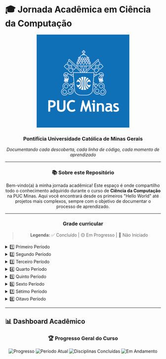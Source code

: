 # 🎓 Jornada Acadêmica em Ciência da Computação

<div align="center">
  <img src="imagens/images.png" alt="PUC Minas" width="300"/>
  
  ### **Pontifícia Universidade Católica de Minas Gerais**
  
  *Documentando cada descoberta, cada linha de código, cada momento de aprendizado*

</div>

---
<div align="center">

### 📚 Sobre este Repositório

Bem-vindo(a) à minha jornada acadêmica! Este espaço é onde compartilho todo o conhecimento adquirido durante o curso de **Ciência da Computação** na PUC Minas. Aqui você encontrará desde os primeiros "Hello World" até projetos mais complexos, sempre com o objetivo de documentar o processo de aprendizado.

</div>

---

<div align="center">

### Grade curricular

> **Legenda:** ✅ Concluído | 🟡 Em Progresso | 🔴 Não Iniciado

</div>

<details>
<summary>1️⃣ Primeiro Período</summary>

| Disciplinas                              | Status       | Professores |
|------------------------------------------|----------------- |-------------|
| Algoritmo e Estrutura de Dados 1     | 🟡 Em Progresso |
| Cálculo 1                            | ✅ Concluído    |
| Desenvolvimento de Interfaces Web    | ✅ Concluído    |
| Laboratório de Iniciação à Computação| ✅ Concluído    |
| Trabalho Interdisciplinar 1: Front-End | ✅ Concluído  |
| Introdução à Computação             | ✅ Concluído    |
| Filosofia: Razão e Modernidade       | ✅ Concluído    |

</details>

<details>
<summary>2️⃣ Segundo Período</summary>

| Disciplinas                              | Status       | Professores |
|------------------------------------------|----------------- |-------------|
| Algoritmo e Estrutura de Dados 2     | 🔴 Não iniciado |
| Arquitetura de Computadores 1                            | 🟡 Em Progresso    |
| Cultura Religiosa: Fênomeno Religioso    | 🟡 Em Progresso    |
| Engenharia de Software| 🔴 Não iniciado    |
| Trabalho Interdisciplinar 2: Back-End | 🔴 Não iniciado  |
| Optativa 1              | 🔴 Não iniciado    |

</details>

<details>
<summary>3️⃣ Terceiro Período</summary>

| Disciplinas                              | Status       | Professores |
|------------------------------------------|----------------- |-------------|
| Algoritmo e Estrutura de Dados 3     | 🔴 Não iniciado |
| Arquitetura de Computadores 2                            | 🔴 Não iniciado    |
| Banco de Dados    | 🔴 Não iniciado    |
| Cálculo 2| 🟡 Em Progresso    |
| Linguagens de Programação | 🔴 Não iniciado  |
| Trabalho Interdisciplinar 3: Pesquisa Aplicada              | 🔴 Não iniciado    |

</details>

<details>
<summary>4️⃣ Quarto Período</summary>

| Disciplinas                              | Status       | Professores |
|------------------------------------------|----------------- |-------------|
| **Estatística e Probabilidade**                             | 🔴 Não iniciado |
| **Inteligência Artificial**                                 | 🔴 Não iniciado |
| **Laboratório de Desenvolvimento para Dispositivos Móveis** | 🔴 Não iniciado |
| **Modelagem e Avaliação de Desempenho**                     | 🔴 Não iniciado |
| **Optativa II**                                             | 🔴 Não iniciado |
| **Teoria dos Grafos e Computabilidade**                     | 🔴 Não iniciado |
| **Trabalho Interdisciplinar IV: Aplicações Móveis**         | 🔴 Não iniciado |

</details>

<details>
<summary>5️⃣ Quinto Período</summary>

| Disciplinas                              | Status       | Professores |
|------------------------------------------|----------------- |-------------|
| **Arquitetura de Computadores III**                      | 🔴 Não iniciado |
| **Engenharia de Software II**                            | 🔴 Não iniciado |
| **Optativa III**                                         | 🔴 Não iniciado |
| **Projeto e Análise de Algoritmos**                      | 🔴 Não iniciado |
| **Redes de Computadores I**                              | 🔴 Não iniciado |
| **Sistemas Operacionais**                                | 🔴 Não iniciado |
| **Trabalho Interdisciplinar V: Sistemas Computacionais** | 🔴 Não iniciado |

</details>

<details>
<summary>6️⃣ Sexto Período</summary>

| Disciplinas                              | Status       | Professores |
|------------------------------------------|----------------- |-------------|
| **Computação Distribuída**                                          | 🔴 Não iniciado |
| **Computação Paralela**                                             | 🔴 Não iniciado |
| **Cultura Religiosa: Pessoa e Sociedade**                           | 🔴 Não iniciado |
| **Fundamentos Teóricos da Computação**                              | 🔴 Não iniciado |
| **Geometria Analítica e Álgebra Linear**                            | 🔴 Não iniciado |
| **Processamento e Análise de Imagens**                              | 🔴 Não iniciado |
| **Trabalho Interdisciplinar VI: Sistemas Paralelos e Distribuídos** | 🔴 Não iniciado |

</details>

<details>
<summary>7️⃣ Sétimo Período</summary>

| Disciplinas                              | Status       | Professores |
|------------------------------------------|----------------- |-------------|
| **Compiladores**                     | 🔴 Não iniciado |
| **Computação Gráfica**               | 🔴 Não iniciado |
| **Filosofia: Antropologia e Ética**  | 🔴 Não iniciado |
| **Redes de Computadores II**         | 🔴 Não iniciado |
| **Tópicos em Computação I**          | 🔴 Não iniciado |
| **Tópicos em Computação II**         | 🔴 Não iniciado |
| **Trabalho de Conclusão de Curso I** | 🔴 Não iniciado |

</details>

<details>
<summary>8️⃣ Oitavo Período</summary>

| Disciplinas                              | Status       | Professores |
|------------------------------------------|----------------- |-------------|
| **Cibersegurança e Ethical Hacking**  | 🔴 Não iniciado |
| **Computadores e Sociedade**          | 🔴 Não iniciado |
| **Optativa IV**                       | 🔴 Não iniciado |
| **Otimização de Sistemas**            | 🔴 Não iniciado |
| **Segurança e Auditoria de Sistemas** | 🔴 Não iniciado |
| **Tópicos em Computação III**         | 🔴 Não iniciado |
| **Tópicos em Computação IV**          | 🔴 Não iniciado |
| **Trabalho de Conclusão de Curso II** | 🔴 Não iniciado |

</details>

---

## 📊 Dashboard Acadêmico

<div align="center">

### 🏆 Progresso Geral do Curso

![Progresso](https://img.shields.io/badge/Progresso-15%25-orange?style=for-the-badge)
![Período Atual](https://img.shields.io/badge/Período-2°-blue?style=for-the-badge)
![Disciplinas Concluídas](https://img.shields.io/badge/Concluídas-7-brightgreen?style=for-the-badge)
![Em Andamento](https://img.shields.io/badge/Em%20Andamento-3-yellow?style=for-the-badge)

</div>
